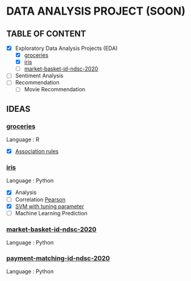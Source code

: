 # DATA ANALYSIS PROJECT (SOON)

## TABLE OF CONTENT

- [x] Exploratory Data Analysis Projects (EDA)
  - [x] [groceries](/groceries)
  - [x] [iris](/iris)
  - [ ] [market-basket-id-ndsc-2020](/market-basket-id-ndsc-2020)
- [ ] Sentiment Analysis
- [ ] Recommendation
  - [ ] Movie Recommendation

## IDEAS

### [groceries](/groceries)

Language : R

- [x] [Association rules](/groceries/groceries.Rmd)

### [iris](/iris)

Language : Python

- [x] Analysis
- [ ] Correlation [Pearson](/iris/iris-pearson.ipynb)
- [x] [SVM with tuning parameter](/iris/iris-svm-tuning-parameter.ipynb)
- [ ] Machine Learning Prediction

### [market-basket-id-ndsc-2020](/market-basket-id-ndsc-2020)

Language : Python

### [payment-matching-id-ndsc-2020](/payment-matching-ndsc-2020)

Language : Python
